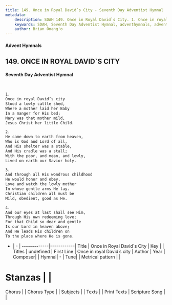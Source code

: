 ```yaml
---
title: 149. Once in Royal David`s City - Seventh Day Adventist Hymnal
metadata:
    description: SDAH 149. Once in Royal David`s City. 1. Once in royal David’s city Stood a lowly cattle shed, Where a mother laid her Baby In a manger for His bed; Mary was that mother mild, Jesus Christ her little Child.
    keywords: SDAH, Seventh Day Adventist Hymnal, adventhymnals, advent hymnals, Once in Royal David`s City, Once in royal David’s city 
    author: Brian Onang'o
---
```


#### Advent Hymnals
## 149. ONCE IN ROYAL DAVID`S CITY
#### Seventh Day Adventist Hymnal

```txt


1.
Once in royal David’s city
Stood a lowly cattle shed,
Where a mother laid her Baby
In a manger for His bed;
Mary was that mother mild,
Jesus Christ her little Child.

2.
He came down to earth from heaven,
Who is God and Lord of all,
And His shelter was a stable,
And His cradle was a stall;
With the poor, and mean, and lowly,
Lived on earth our Savior holy.

3.
And through all His wondrous childhood
He would honor and obey,
Love and watch the lowly mother
In whose gentle arms He lay.
Christian children all must be
Mild, obedient, good as He.

4.
And our eyes at last shall see Him,
Through His own redeeming love;
For that Child so dear and gentle
Is our Lord in heaven above;
And He leads His children on
To the place where He is gone.


```

- |   -  |
-------------|------------|
Title | Once in Royal David`s City |
Key |  |
Titles | undefined |
First Line | Once in royal David’s city |
Author | 
Year | 
Composer|  |
Hymnal|  - |
Tune|  |
Metrical pattern | |
# Stanzas |  |
Chorus |  |
Chorus Type |  |
Subjects |  |
Texts |  |
Print Texts | 
Scripture Song |  |
  
